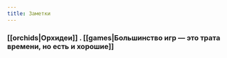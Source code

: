 ```yaml
---
title: Заметки
---
```


### [[orchids|Орхидеи]] . [[games|Большинство игр — это трата времени, но есть и хорошие]]